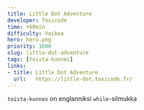 ```yaml
---
title: Little Dot Adventure
developer: Toxicode
time: +60min
difficulty: Vaikea
hero: hero.png
priority: 1600
slug: little-dot-adventure
tags: [toista-kunnes]
links:
- title: Little Dot Adventure
  url:   https://little-dot.toxicode.fr/
---
```


`toista-kunnes` on englanniksi `while`-silmukka

